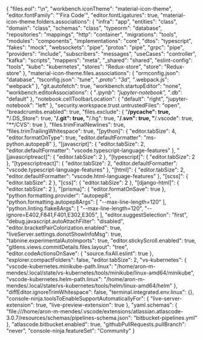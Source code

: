 {
    "files.eol": "\n",
    "workbench.iconTheme": "material-icon-theme",
    "editor.fontFamily": "'Fira Code'",
    "editor.fontLigatures": true,
    "material-icon-theme.folders.associations": {
      "infra": "app",
      "entities": "class",
      "domain": "class",
      "schemas": "class",
      "typeorm": "database",
      "repositories": "mappings",
      "http": "container",
      "migrations": "tools",
      "modules": "components",
      "implementations": "core",
      "dtos": "typescript",
      "fakes": "mock",
      "websockets": "pipe",
      "protos": "pipe",
      "grpc": "pipe",
      "providers": "include",
      "subscribers": "messages",
      "useCases": "controller",
      "kafka": "scripts",
      "mappers": "meta",
      "_shared": "shared",
      "eslint-config": "tools",
      "kube": "kubernetes",
      "stores": "Redux-store",
      "store": "Redux-store"
    },
    "material-icon-theme.files.associations": {
      "ormconfig.json": "database",
      "tsconfig.json": "tune",
      "*.proto": "3d",
      "*.webpack.js": "webpack"
    },
    "git.autofetch": true,
    "workbench.startupEditor": "none",
    "workbench.editorAssociations": {
      "*.ipynb": "jupyter-notebook",
      "*.db": "default"
    },
    "notebook.cellToolbarLocation": {
      "default": "right",
      "jupyter-notebook": "left"
    },
    "security.workspace.trust.untrustedFiles": "open",
    "breadcrumbs.enabled": true,
    "files.exclude": {
      "**/__pycache__": true,
      "**/.DS_Store": true,
      "**/.git": true,
      "**/.hg": true,
      "**/.svn": true,
      "**/.vscode": true,
      "**/CVS": true
    },
    "files.trimFinalNewlines": true,
    "files.trimTrailingWhitespace": true,
    "[python]": {
      "editor.tabSize": 4,
      "editor.formatOnType": true,
      "editor.defaultFormatter": "ms-python.autopep8"
    },
    "[javascript]": {
      "editor.tabSize": 2,
      "editor.defaultFormatter": "vscode.typescript-language-features"
    },
    "[javascriptreact]": {
      "editor.tabSize": 2
    },
    "[typescript]": {
      "editor.tabSize": 2
    },
    "[typescriptreact]": {
      "editor.tabSize": 2,
      "editor.defaultFormatter": "vscode.typescript-language-features"
    },
    "[html]": {
      "editor.tabSize": 2,
      "editor.defaultFormatter": "vscode.html-language-features"
    },
    "[scss]": {
      "editor.tabSize": 2
    },
    "[css]": {
      "editor.tabSize": 2
    },
    "[django-html]": {
      "editor.tabSize": 2
    },
    "[prisma]": {
      "editor.formatOnSave": true
    },
    "python.formatting.provider": "autopep8",
    "python.formatting.autopep8Args": [
      "--max-line-length=120"
    ],
    "python.linting.flake8Args": [
      "--max-line-length=120",
      "--ignore=E402,F841,F401,E302,E305",
    ],
    "editor.suggestSelection": "first",
    "debug.javascript.autoAttachFilter": "disabled",
    "editor.bracketPairColorization.enabled": true,
    "liveServer.settings.donotShowInfoMsg": true,
    "tabnine.experimentalAutoImports": true,
    "editor.stickyScroll.enabled": true,
    "gitlens.views.commitDetails.files.layout": "tree",
    "editor.codeActionsOnSave": {
      "source.fixAll.eslint": true
    },
    "explorer.compactFolders": false,
    "editor.tabSize": 2,
    "vs-kubernetes": {
      "vscode-kubernetes.minikube-path.linux": "/home/aron-m-mendes/.local/state/vs-kubernetes/tools/minikube/linux-amd64/minikube",
      "vscode-kubernetes.helm-path.linux": "/home/aron-m-mendes/.local/state/vs-kubernetes/tools/helm/linux-amd64/helm"
    },
    "diffEditor.ignoreTrimWhitespace": false,
    "terminal.integrated.env.linux": {},
    "console-ninja.toolsToEnableSupportAutomaticallyFor": {
      "live-server-extension": true,
      "live-preview-extension": true
    },
    "yaml.schemas": {
      "file:///home/aron-m-mendes/.vscode/extensions/atlassian.atlascode-3.0.7/resources/schemas/pipelines-schema.json": "bitbucket-pipelines.yml"
    },
    "atlascode.bitbucket.enabled": true,
    "githubPullRequests.pullBranch": "never",
    "console-ninja.featureSet": "Community"
  }